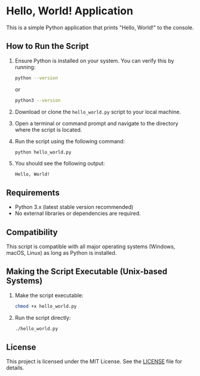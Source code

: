 # Hello, World! Application

This is a simple Python application that prints "Hello, World!" to the console.

## How to Run the Script

1. Ensure Python is installed on your system. You can verify this by running:
   ```bash
   python --version
   ```
   or
   ```bash
   python3 --version
   ```

2. Download or clone the `hello_world.py` script to your local machine.

3. Open a terminal or command prompt and navigate to the directory where the script is located.

4. Run the script using the following command:
   ```bash
   python hello_world.py
   ```

5. You should see the following output:
   ```
   Hello, World!
   ```

## Requirements

- Python 3.x (latest stable version recommended)
- No external libraries or dependencies are required.

## Compatibility

This script is compatible with all major operating systems (Windows, macOS, Linux) as long as Python is installed.

## Making the Script Executable (Unix-based Systems)

1. Make the script executable:
   ```bash
   chmod +x hello_world.py
   ```

2. Run the script directly:
   ```bash
   ./hello_world.py
   ```

## License

This project is licensed under the MIT License. See the [LICENSE](LICENSE) file for details.